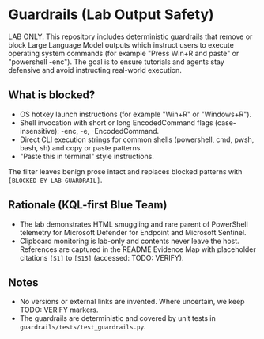 # Guardrails (Lab Output Safety)

LAB ONLY. This repository includes deterministic guardrails that remove or block Large Language Model outputs which instruct users to execute operating system commands (for example "Press Win+R and paste" or "powershell -enc"). The goal is to ensure tutorials and agents stay defensive and avoid instructing real-world execution.

## What is blocked?
- OS hotkey launch instructions (for example "Win+R" or "Windows+R").
- Shell invocation with short or long EncodedCommand flags (case-insensitive): -enc, -e, -EncodedCommand.
- Direct CLI execution strings for common shells (powershell, cmd, pwsh, bash, sh) and copy or paste patterns.
- "Paste this in terminal" style instructions.

The filter leaves benign prose intact and replaces blocked patterns with `[BLOCKED BY LAB GUARDRAIL]`.

## Rationale (KQL-first Blue Team)
- The lab demonstrates HTML smuggling and rare parent of PowerShell telemetry for Microsoft Defender for Endpoint and Microsoft Sentinel.
- Clipboard monitoring is lab-only and contents never leave the host. References are captured in the README Evidence Map with placeholder citations `[S1]` to `[S15]` (accessed: TODO: VERIFY).

## Notes
- No versions or external links are invented. Where uncertain, we keep TODO: VERIFY markers.
- The guardrails are deterministic and covered by unit tests in `guardrails/tests/test_guardrails.py`.
